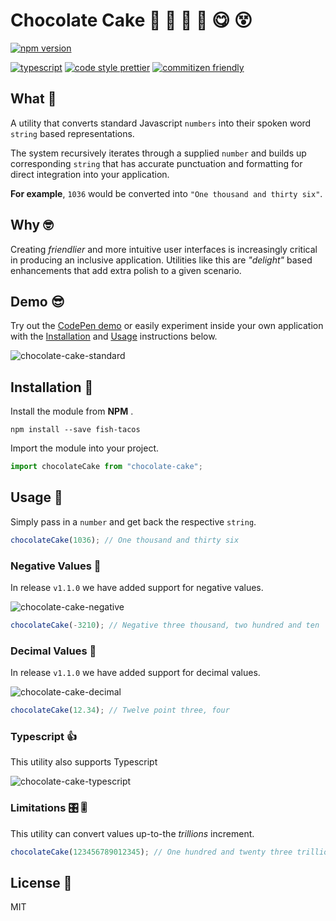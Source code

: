 # Chocolate Cake 🍫 🎂 🍰 🍨 😋 😵

[![npm version](https://badge.fury.io/js/chocolate-cake.svg)](https://badge.fury.io/js/chocolate-cake)

[![typescript](https://user-images.githubusercontent.com/15273233/40872275-a61d4660-669f-11e8-8edf-860f1947759f.png)](https://www.typescriptlang.org/) [![code style prettier](https://img.shields.io/badge/code_style-prettier-FF69A4.svg)](https://prettier.io/) [![commitizen friendly](https://img.shields.io/badge/commitizen-friendly-brightgreen.svg)](http://commitizen.github.io/cz-cli/)

## What 🤔

A utility that converts standard Javascript `numbers` into their spoken word `string` based representations.

The system recursively iterates through a supplied `number` and builds up corresponding `string` that has accurate punctuation and formatting for direct integration into your application.

**For example**, `1036` would be converted into `"One thousand and thirty six"`.

## Why 🤓

Creating _friendlier_ and more intuitive user interfaces is increasingly critical in producing an inclusive application. Utilities like this are _"delight"_ based enhancements that add extra polish to a given scenario.

## Demo 😎

Try out the [CodePen demo](https://codepen.io/DevonChurch/pen/wRemEe?editors=0010) or easily experiment inside your own application with the [Installation](https://github.com/devonChurch/chocolate-cake#installation-) and [Usage](https://github.com/devonChurch/chocolate-cake#usage-) instructions below.

![chocolate-cake-standard](https://user-images.githubusercontent.com/15273233/50428372-1c4c2f80-091c-11e9-96fe-f0efb172d723.gif)

## Installation 🤖

Install the module from **NPM** .

```
npm install --save fish-tacos
```

Import the module into your project.

```javascript
import chocolateCake from "chocolate-cake";
```

## Usage 💾

Simply pass in a `number` and get back the respective `string`.

```javascript
chocolateCake(1036); // One thousand and thirty six
```

### Negative Values 🎊

In release `v1.1.0` we have added support for negative values.

![chocolate-cake-negative](https://user-images.githubusercontent.com/15273233/50438255-08232500-0952-11e9-8b6b-0954c46cf1ed.gif)

```javascript
chocolateCake(-3210); // Negative three thousand, two hundred and ten
```

### Decimal Values 🎉

In release `v1.1.0` we have added support for decimal values.

![chocolate-cake-decimal](https://user-images.githubusercontent.com/15273233/50438254-078a8e80-0952-11e9-8238-6bdf9e164a1e.gif)

```javascript
chocolateCake(12.34); // Twelve point three, four
```

### Typescript 👍

This utility also supports Typescript

![chocolate-cake-typescript](https://user-images.githubusercontent.com/15273233/50428371-1c4c2f80-091c-11e9-942f-99943d0148cb.png)

### Limitations 🎛 🎚

This utility can convert values up-to-the _trillions_ increment.

```javascript
chocolateCake(123456789012345); // One hundred and twenty three trillion, four hundred and fifty six billion, seven hundred and eighty nine million, twelve thousand, three hundred and forty five
```

## License 📜

MIT
